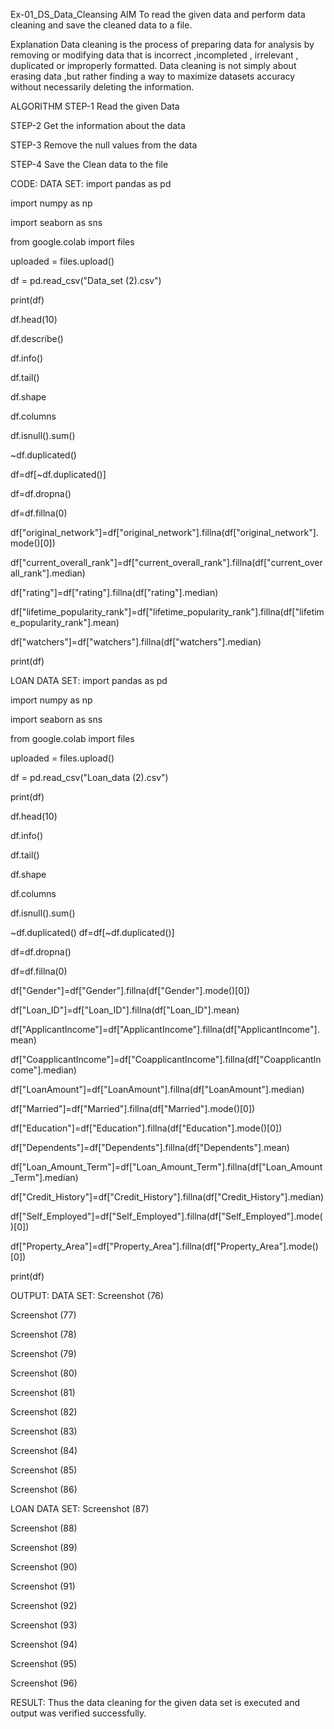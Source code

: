 Ex-01_DS_Data_Cleansing
AIM
To read the given data and perform data cleaning and save the cleaned data to a file.

Explanation
Data cleaning is the process of preparing data for analysis by removing or modifying data that is incorrect ,incompleted , irrelevant , duplicated or improperly formatted. Data cleaning is not simply about erasing data ,but rather finding a way to maximize datasets accuracy without necessarily deleting the information.

ALGORITHM
STEP-1
Read the given Data

STEP-2
Get the information about the data

STEP-3
Remove the null values from the data

STEP-4
Save the Clean data to the file

CODE:
DATA SET:
import pandas as pd

import numpy as np

import seaborn as sns

from google.colab import files

uploaded = files.upload()

df = pd.read_csv("Data_set (2).csv")

print(df)

df.head(10)

df.describe()

df.info()

df.tail()

df.shape

df.columns

df.isnull().sum()

~df.duplicated()

df=df[~df.duplicated()]

df=df.dropna()

df=df.fillna(0)

df["original_network"]=df["original_network"].fillna(df["original_network"].mode()[0])

df["current_overall_rank"]=df["current_overall_rank"].fillna(df["current_overall_rank"].median)

df["rating"]=df["rating"].fillna(df["rating"].median)

df["lifetime_popularity_rank"]=df["lifetime_popularity_rank"].fillna(df["lifetime_popularity_rank"].mean)

df["watchers"]=df["watchers"].fillna(df["watchers"].median)

print(df)

LOAN DATA SET:
import pandas as pd

import numpy as np

import seaborn as sns

from google.colab import files

uploaded = files.upload()

df = pd.read_csv("Loan_data (2).csv")

print(df)

df.head(10)

df.info()

df.tail()

df.shape

df.columns

df.isnull().sum()

~df.duplicated() df=df[~df.duplicated()]

df=df.dropna()

df=df.fillna(0)

df["Gender"]=df["Gender"].fillna(df["Gender"].mode()[0])

df["Loan_ID"]=df["Loan_ID"].fillna(df["Loan_ID"].mean)

df["ApplicantIncome"]=df["ApplicantIncome"].fillna(df["ApplicantIncome"].mean)

df["CoapplicantIncome"]=df["CoapplicantIncome"].fillna(df["CoapplicantIncome"].median)

df["LoanAmount"]=df["LoanAmount"].fillna(df["LoanAmount"].median)

df["Married"]=df["Married"].fillna(df["Married"].mode()[0])

df["Education"]=df["Education"].fillna(df["Education"].mode()[0])

df["Dependents"]=df["Dependents"].fillna(df["Dependents"].mean)

df["Loan_Amount_Term"]=df["Loan_Amount_Term"].fillna(df["Loan_Amount_Term"].median)

df["Credit_History"]=df["Credit_History"].fillna(df["Credit_History"].median)

df["Self_Employed"]=df["Self_Employed"].fillna(df["Self_Employed"].mode()[0])

df["Property_Area"]=df["Property_Area"].fillna(df["Property_Area"].mode()[0])

print(df)

OUTPUT:
DATA SET:
Screenshot (76)

Screenshot (77)

Screenshot (78)

Screenshot (79)

Screenshot (80)

Screenshot (81)

Screenshot (82)

Screenshot (83)

Screenshot (84)

Screenshot (85)

Screenshot (86)

LOAN DATA SET:
Screenshot (87)

Screenshot (88)

Screenshot (89)

Screenshot (90)

Screenshot (91)

Screenshot (92)

Screenshot (93)

Screenshot (94)

Screenshot (95)

Screenshot (96)

RESULT:
Thus the data cleaning for the given data set is executed and output was verified successfully.
